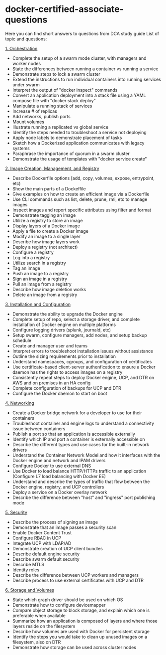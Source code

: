 # docker-certified-associate-questions
Here you can find short answers to questions from DCA study guide
List of topic and questions:

[1. Orchestration](https://github.com/andriyShevtsov/docker-certified-associate-questions/blob/master/1.Orchestration.md)

- Complete the setup of a swarm mode cluster, with managers and worker nodes
- State the differences between running a container vs running a service
- Demonstrate steps to lock a swarm cluster
- Extend the instructions to run individual containers into running services under swarm
- Interpret the output of "docker inspect" commands
- Convert an application deployment into a stack file using a YAML compose file with "docker stack deploy"
- Manipulate a running stack of services
- Increase # of replicas
- Add networks, publish ports
- Mount volumes
- Illustrate running a replicated vs global service
- Identify the steps needed to troubleshoot a service not deploying
- Apply node labels to demonstrate placement of tasks
- Sketch how a Dockerized application communicates with legacy systems
- Paraphrase the importance of quorum in a swarm cluster
- Demonstrate the usage of templates with "docker service create"


[2. Image Creation, Management, and Registry](https://github.com/andriyShevtsov/docker-certified-associate-questions/blob/master/2.Image%20Creation%2C%20Management%2C%20and%20Registry.md)

- Describe Dockerfile options [add, copy, volumes, expose, entrypoint, etc)
- Show the main parts of a Dockeffile
- Give examples on how to create an efficient image via a Dockerfile
- Use CLI commands such as list, delete, prune, rmi, etc to manage images
- Inspect images and report specific attributes using filter and format
- Demonstrate tagging an image
- Utilize a registry to store an image
- Display layers of a Docker image
- Apply a file to create a Docker image
- Modify an image to a single layer
- Describe how image layers work
- Deploy a registry (not architect)
- Configure a registry
- Log into a registry
- Utilize search in a registry
- Tag an image
- Push an image to a registry
- Sign an image in a registry
- Pull an image from a registry
- Describe how image deletion works
- Delete an image from a registry


[3. Installation and Configuration](https://github.com/andriyShevtsov/docker-certified-associate-questions/blob/master/3.Installation%20and%20Configuration.md)

- Demonstrate the ability to upgrade the Docker engine
- Complete setup of repo, select a storage driver, and complete installafion of Docker engine on multiple platforms
- Configure logging drivers (splunk, journald, etc)
- Setup swarm, configure managers, add nodes, and setup backup schedule
- Create and manager user and teams
- Interpret errors to troubleshoot installation issues without assistance
- Outline the sizing requirements prior to installation
- Understand namespaces, cgroups, and configuration of certificates
- Use certificate-based client-server authenfication to ensure a Docker daemon has the rights to access images on a registry
- Consistently repeat steps to deploy Docker engine, UCP, and DTR on AWS and on premises in an HA config
- Complete configuration of backups for UCP and DTR
- Configure the Docker daemon to start on boot


[4. Networking](https://github.com/andriyShevtsov/docker-certified-associate-questions/blob/master/4.Networking.md)

- Create a Docker bridge network for a developer to use for their containers
- Troubleshoot container and engine logs to understand a connectivity issue between containers
- Publish a port so that an application is accessible externally
- Identify which IP and port a container is externally accessible on
- Describe the different types and use cases for the built-in network drivers
- Understand the Container Network Model and how it interfaces with the Docker engine and network and IPAM drivers
- Configure Docker to use external DNS
- Use Docker to load balance HTTP/HTTPs traffic to an application (Configure L7 load balancing with Docker EE)
- Understand and describe the types of traffic that flow between the Docker engine, registry, and UCP controllers
- Deploy a service on a Docker overlay network
- Describe the difference between "host" and "ingress" port publishing mode



[5. Security](https://github.com/andriyShevtsov/docker-certified-associate-questions/blob/master/5.Security.md)


- Describe the process of signing an image
- Demonstrate that an image passes a security scan
- Enable Docker Content Trust
- Configure RBAC in UCP
- Integrate UCP with LDAP/AD
- Demonstrate creation of UCP client bundles
- Describe default engine security
- Describe swarm default security
- Describe MTLS
- Identity roles
- Describe the difference between UCP workers and managers
- Describe process to use external certificates with UCP and DTR


[6. Storage and Volumes](https://github.com/andriyShevtsov/docker-certified-associate-questions/blob/master/6.Storage%20and%20Volumes.md)


- State which graph driver should be used on which OS
- Demonstrate how to configure devicemapper
- Compare object storage to block storage, and explain which one is preferable when available
- Summarize how an application is composed of layers and where those layers reside on the filesystem
- Describe how volumes are used with Docker for persistent storage
- Identify the steps you would take to clean up unused images on a filesystem, also on DTR
- Demonstrate how storage can be used across cluster nodes
